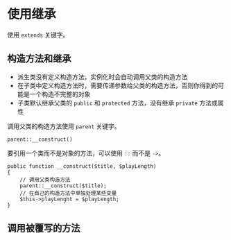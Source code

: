 # 使用继承

使用 `extends` 关键字。

## 构造方法和继承

- 派生类没有定义构造方法，实例化时会自动调用父类的构造方法
- 在子类中定义构造方法时，需要传递参数给父类的构造方法，否则你得到的可能是一个构造不完整的对象
- 子类默认继承父类的 `public` 和 `protected` 方法，没有继承 `private` 方法或属性

调用父类的构造方法使用 `parent` 关键字。

```
parent::__construct()
```

要引用一个类而不是对象的方法，可以使用 `::` 而不是 `->`。

```
public function __construct($title, $playLength)
{
    // 调用父类构造方法
    parent::__construct($title);
    // 在自己的构造方法中单独处理某些变量
    $this->playLenght = $playLength;
}
```

## 调用被覆写的方法

